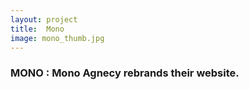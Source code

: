 ```yaml
---
layout: project
title:  Mono
image: mono_thumb.jpg
---
```

### MONO : Mono Agnecy rebrands their website.
<!--more-->
